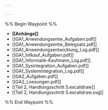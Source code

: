 ```yaml
---

---
```

%% Begin Waypoint %%
- **[[Anhänge]]**
- [[GA1_Anwendungsentw_Aufgaben.pdf]]
- [[GA1_Anwendungsentw_Belegsatz.pdf]]
- [[GA1_Anwendungsentwicklung_Lsg.pdf]]
- [[GA1_Infkauf_Aufgaben.pdf]]
- [[GA1_Informatik-Kaufmann_Lsg.pdf]]
- [[GA1_Sysintegration_Aufgaben.pdf]]
- [[GA1_Systemintegration_Lsg.pdf]]
- [[GA2_Aufgaben.pdf]]
- [[GA2_Loesungen.pdf]]
- [[Teil 2, Handlungsschritt 5.excalidraw]]
- [[Teil 2, Handlungsschritt 5.excalidraw.svg]]

%% End Waypoint %%